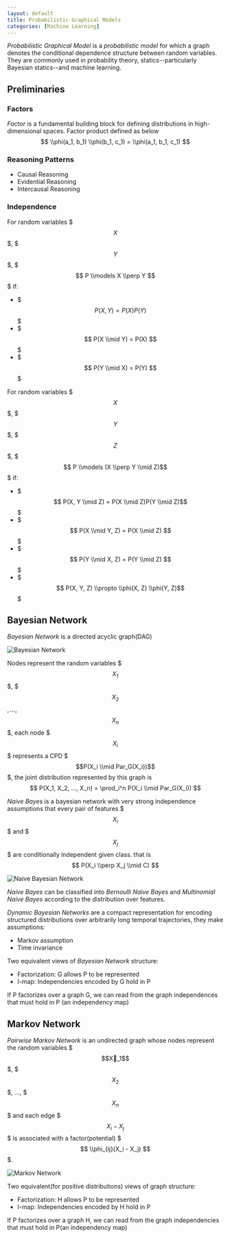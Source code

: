 ```yaml
---
layout: default
title: Probabilistic Graphical Models
categories: [Machine Learning]
---
```


*Probabilistic Graphical Model* is a *probabilistic model* for which a graph denotes the conditional dependence structure between random variables. They are commonly used in probability theory, statics--particularly Bayesian statics--and machine learning.

## Preliminaries

### Factors
*Factor* is a fundamental building block for defining distributions in high-dimensional spaces. Factor product defined as below
$$ \\phi(a_1, b_1) \\phi(b_1, c_1) = \\phi(a_1, b_1, c_1) $$


### Reasoning Patterns
* Causal Reasoning
* Evidential Reasoning
* Intercausal Reasoning

### Independence
For random variables $$$ X $$$, $$$ Y $$$, $$$ P \\models X \\perp Y $$$ if:

* $$$ P(X,Y) = P(X)P(Y) $$$
* $$$ P(X \\mid Y) = P(X) $$$
* $$$ P(Y \\mid X) = P(Y) $$$

For random variables $$$ X $$$, $$$ Y $$$, $$$ Z $$$, $$$ P \\models (X \\perp Y \\mid Z)$$$ if:

* $$$ P(X, Y \\mid Z) = P(X \\mid Z)P(Y \\mid Z)$$$
* $$$ P(X \\mid Y, Z) = P(X \\mid Z) $$$
* $$$ P(Y \\mid X, Z) = P(Y \\mid Z) $$$
* $$$ P(X, Y, Z) \\propto \\phi(X, Z) \\phi(Y, Z)$$$


## Bayesian Network
*Bayesian Network* is a directed acyclic graph(DAG)

![Bayesian Network](http://i40.tinypic.com/51q5p4.png)

Nodes represent the random variables $$$X_1$$$, $$$X_2$$$,…,$$$X_n$$$, each node $$$X_i$$$ represents a CPD $$$P(X_i \\mid Par_G(X_i))$$$, the joint distribution represented by this graph is
$$ P(X_1, X_2, …, X_n) = \prod_i^n P(X_i \\mid Par_G(X_i)) $$

*Naive Bayes* is a bayesian network with very strong independence assumptions that every pair of features $$$X_i$$$ and $$$X_j$$$ are conditionally independent given class. that is
$$ P(X_i \\perp X_j \\mid C) $$ 

![Naive Bayesian Network](http://i41.tinypic.com/f9l6d3.png)

*Naive Bayes* can be classified into *Bernoulli Naive Bayes* and *Multinomial Naive Bayes* according to the distribution over features.

*Dynamic Bayesian Networks* are a compact representation for encoding structured distributions over arbitrarily long temporal trajectories, they make assumptions:

* Markov assumption
* Time invariance

Two equivalent views of *Bayesian Network* structure:

* Factorization: G allows P to be represented
* I-map: Independencies encoded by G hold in P

If P factorizes over a graph G, we can read from the graph independences that must hold in P (an independency map)

## Markov Network
*Pairwise Markov Network* is an undirected graph whose nodes represent the random variables $$$X_1$$$, $$$X_2$$$, …, $$$X_n$$$ and each edge $$$X_i - X_j$$$ is associated with a factor(potential) $$$ \\phi_{ij}(X_i - X_j) $$$.

![Markov Network](http://i41.tinypic.com/xbyg7d.png)

Two equivalent(for positive distributions) views of graph structure:

* Factorization: H allows P to be represented
* I-map: Independencies encoded by H hold in P

If P factorizes over a graph H, we can read from the graph independencies that must hold in P(an independency map)

